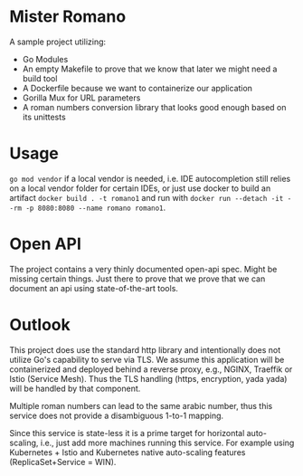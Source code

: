 # Mister Romano

A sample project utilizing:

* Go Modules
* An empty Makefile to prove that we know that later we might need a build tool
* A Dockerfile because we want to containerize our application
* Gorilla Mux for URL parameters
* A roman numbers conversion library that looks good enough based on its unittests


# Usage

`go mod vendor` if a local vendor is needed, i.e. IDE autocompletion still relies on a local vendor folder for certain IDEs, or just use docker to build an artifact `docker build . -t romano1`
and run with `docker run --detach -it --rm -p 8080:8080 --name romano romano1`.

# Open API

The project contains a very thinly documented open-api spec. Might be missing certain things.
Just there to prove that we prove that we can document an api using state-of-the-art
tools.

# Outlook

This project does use the standard http library and intentionally does not utilize
Go's capability to serve via TLS. We assume this application will be containerized and
deployed behind a reverse proxy, e.g., NGINX, Traeffik or Istio (Service Mesh). Thus
the TLS handling (https, encryption, yada yada) will be handled by that component.

Multiple roman numbers can lead to the same arabic number, thus this service does not provide
a disambiguous 1-to-1 mapping.

Since this service is state-less it is a prime target for horizontal auto-scaling, i.e.,
just add more machines running this service. For example using Kubernetes + Istio and 
Kubernetes native auto-scaling features (ReplicaSet+Service = WIN).
